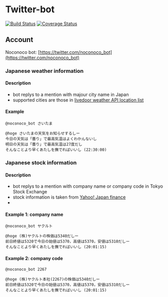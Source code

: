# Twitter-bot
[![Build Status](https://travis-ci.org/smrmkt/twitter-bot.svg?branch=feature%2Fnoco-weather-test)](https://travis-ci.org/smrmkt/twitter-bot)
[![Coverage Status](https://coveralls.io/repos/smrmkt/twitter-bot/badge.png?branch=master)](https://coveralls.io/r/smrmkt/twitter-bot?branch=master)

## Account
Noconoco bot: [https://twitter.com/noconoco_bot](https://twitter.com/noconoco_bot)

### Japanese weather information
#### Description
- bot replys to a mention with majour city name in Japan
- supported cities are those in [livedoor weather API location list](http://weather.livedoor.com/forecast/rss/primary_area.xml)

#### Example
```
@noconoco_bot さいたま
```
```
@hoge さいたまの天気をお知らせするしー
今日の天気は「曇り」で最高気温はよくわかんないし
明日の天気は「曇り」で最高気温は27度だし
そんなことより早くあたしを撫でればいいし (22:30:00)
```

### Japanese stock information
#### Description
- bot replys to a mention with company name or company code in Tokyo Stock Exchange
- stock information is taken from [Yahoo! Japan finance](http://finance.yahoo.co.jp/)
-
#### Example 1: company name
```
@noconoco_bot ヤクルト
```
```
@hoge (株)ヤクルトの株価は5340だしー
前日終値は5320で今日の始値は5370，高値は5370，安値は5310だしー
そんなことより早くあたしを撫でればいいし (20:01:15)
```
#### Example 2: company code
```
@noconoco_bot 2267
```
```
@hoge (株)ヤクルト本社(2267)の株価は5340だしー
前日終値は5320で今日の始値は5370，高値は5370，安値は5310だしー
そんなことより早くあたしを撫でればいいし (20:01:15)
```
